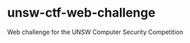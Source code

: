 unsw-ctf-web-challenge
======================

Web challenge for the UNSW Computer Security Competition
